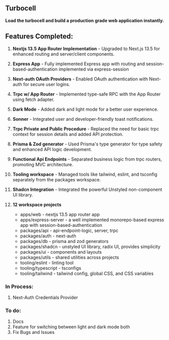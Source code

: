 ## Turbocell

**Load the turbocell and build a production grade web application instantly.**

## Features Completed:

1. **Nextjs 13.5 App Router Implementation** - Upgraded to Next.js 13.5 for enhanced routing and server/client components.

2. **Express App** - Fully implemented Express app with routing and session-based-authentication implemented via express-session

2. **Next-auth OAuth Providers** - Enabled OAuth authentication with Next-auth for secure user logins.

3. **Trpc w/ App Router** - Implemented type-safe RPC with the App Router using fetch adapter.

4. **Dark Mode** - Added dark and light mode for a better user experience.

5. **Sonner** - Integrated user and developer-friendly toast notifications.

6. **Trpc Private and Public Procedure** - Replaced the need for basic trpc context for session details and added API protection.

7. **Prisma & Zod generator** - Used Prisma's type generator for type safety and enhanced API logic development.

8. **Functional Api Endpoints** - Separated business logic from trpc routers, promoting MVC architecture.

9. **Tooling workspace** - Managed tools like tailwind, eslint, and tsconfig separately from the packages workspace.

10. **Shadcn Integration** - Integrated the powerful Unstyled non-component UI library.

11. **12 workspace projects**
    - apps/web - nextjs 13.5 app router app 
    - apps/express-server - a well implemented monorepo-based express app with session-based-authentication
    - packages/api - api-endpoint-logic, server, trpc
    - packages/auth - next-auth
    - packages/db - prisma and zod generators
    - packages/shadcn - unstyled UI library, radix UI, provides simplicity
    - packages/ui - components and layouts
    - packages/utils - shared utilities across projects
    - tooling/eslint - linting tool
    - tooling/typescript - tsconfigs
    - tooling/tailwind - tailwind config, global CSS, and CSS variables

### In Process:

1. Next-Auth Credentials Provider


### To do:

1. Docs
2. Feature for switching between light and dark mode both
3. Fix Bugs and Issues

